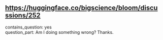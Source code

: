 ## https://huggingface.co/bigscience/bloom/discussions/252

contains_question: yes  
question_part: Am I doing something wrong? Thanks.